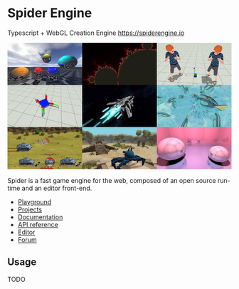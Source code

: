 Spider Engine
=============

Typescript + WebGL Creation Engine https://spiderengine.io

![Thumbnails](docs/source/images/runtime.jpg)

Spider is a fast game engine for the web, composed of an open source run-time and an editor front-end.

* [Playground](https://spiderengine.io/playground)
* [Projects](https://spiderengine.io/projects)
* [Documentation](https://docs.spiderengine.io/) 
* [API reference](https://docs.spiderengine.io/api)
* [Editor](https://spiderengine.io/editor)
* [Forum](https://forum.spiderengine.io)

Usage
-----

TODO
